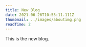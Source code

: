 ```yaml
---
title: New Blog
date: 2021-06-26T10:55:11.111Z
thumbnail: ../images/aboutimg.png
readTime: 2
---
```

This is the new blog.